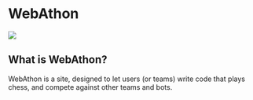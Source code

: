 # WebAthon
<img src="https://github.com/DoriRimon/WebAthon/blob/master/readme_files/homepage-hero.png">

## What is WebAthon?
WebAthon is a site, designed to let users (or teams) write code that plays chess, and compete against other teams and bots.
